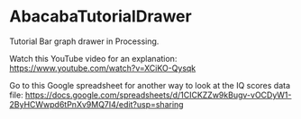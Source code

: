 # AbacabaTutorialDrawer
Tutorial Bar graph drawer in Processing.

Watch this YouTube video for an explanation: https://www.youtube.com/watch?v=XCiKO-Qysqk

Go to this Google spreadsheet for another way to look at the IQ scores data file: https://docs.google.com/spreadsheets/d/1CICKZZw9kBugv-vOCDyW1-2ByHCWwpd6tPnXv9MQ7I4/edit?usp=sharing

